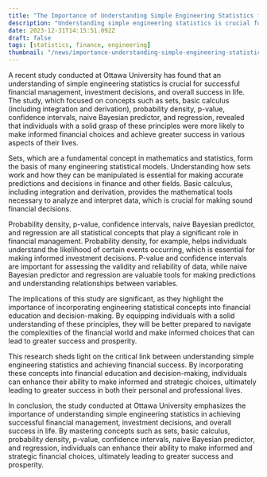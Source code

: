 ```yaml
---
title: "The Importance of Understanding Simple Engineering Statistics for Successful Financial Management"
description: "Understanding simple engineering statistics is crucial for successful financial management, investment decisions, and overall success in life, as evidenced by a recent study conducted at Ottawa University."
date: 2023-12-31T14:15:51.092Z
draft: false
tags: [statistics, finance, engineering]
thumbnail: "/news/importance-understanding-simple-engineering-statistics-successful-financial-management/thumb.webp"
---
```


A recent study conducted at Ottawa University has found that an understanding of simple engineering statistics is crucial for successful financial management, investment decisions, and overall success in life. The study, which focused on concepts such as sets, basic calculus (including integration and derivation), probability density, p-value, confidence intervals, naive Bayesian predictor, and regression, revealed that individuals with a solid grasp of these principles were more likely to make informed financial choices and achieve greater success in various aspects of their lives.

Sets, which are a fundamental concept in mathematics and statistics, form the basis of many engineering statistical models. Understanding how sets work and how they can be manipulated is essential for making accurate predictions and decisions in finance and other fields. Basic calculus, including integration and derivation, provides the mathematical tools necessary to analyze and interpret data, which is crucial for making sound financial decisions.

Probability density, p-value, confidence intervals, naive Bayesian predictor, and regression are all statistical concepts that play a significant role in financial management. Probability density, for example, helps individuals understand the likelihood of certain events occurring, which is essential for making informed investment decisions. P-value and confidence intervals are important for assessing the validity and reliability of data, while naive Bayesian predictor and regression are valuable tools for making predictions and understanding relationships between variables.

The implications of this study are significant, as they highlight the importance of incorporating engineering statistical concepts into financial education and decision-making. By equipping individuals with a solid understanding of these principles, they will be better prepared to navigate the complexities of the financial world and make informed choices that can lead to greater success and prosperity.

This research sheds light on the critical link between understanding simple engineering statistics and achieving financial success. By incorporating these concepts into financial education and decision-making, individuals can enhance their ability to make informed and strategic choices, ultimately leading to greater success in both their personal and professional lives.

In conclusion, the study conducted at Ottawa University emphasizes the importance of understanding simple engineering statistics in achieving successful financial management, investment decisions, and overall success in life. By mastering concepts such as sets, basic calculus, probability density, p-value, confidence intervals, naive Bayesian predictor, and regression, individuals can enhance their ability to make informed and strategic financial choices, ultimately leading to greater success and prosperity.
